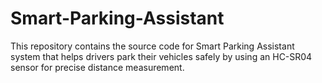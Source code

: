 # Smart-Parking-Assistant

This repository contains the source code for Smart Parking Assistant system that helps drivers park their vehicles safely by using an HC-SR04 sensor for precise
distance measurement.

